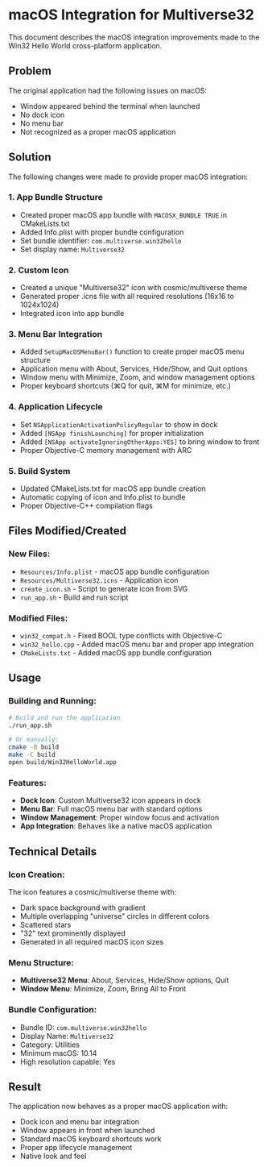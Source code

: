 # macOS Integration for Multiverse32

This document describes the macOS integration improvements made to the Win32 Hello World cross-platform application.

## Problem
The original application had the following issues on macOS:
- Window appeared behind the terminal when launched
- No dock icon
- No menu bar
- Not recognized as a proper macOS application

## Solution
The following changes were made to provide proper macOS integration:

### 1. App Bundle Structure
- Created proper macOS app bundle with `MACOSX_BUNDLE TRUE` in CMakeLists.txt
- Added Info.plist with proper bundle configuration
- Set bundle identifier: `com.multiverse.win32hello`
- Set display name: `Multiverse32`

### 2. Custom Icon
- Created a unique "Multiverse32" icon with cosmic/multiverse theme
- Generated proper .icns file with all required resolutions (16x16 to 1024x1024)
- Integrated icon into app bundle

### 3. Menu Bar Integration
- Added `SetupMacOSMenuBar()` function to create proper macOS menu structure
- Application menu with About, Services, Hide/Show, and Quit options
- Window menu with Minimize, Zoom, and window management options
- Proper keyboard shortcuts (⌘Q for quit, ⌘M for minimize, etc.)

### 4. Application Lifecycle
- Set `NSApplicationActivationPolicyRegular` to show in dock
- Added `[NSApp finishLaunching]` for proper initialization
- Added `[NSApp activateIgnoringOtherApps:YES]` to bring window to front
- Proper Objective-C memory management with ARC

### 5. Build System
- Updated CMakeLists.txt for macOS app bundle creation
- Automatic copying of icon and Info.plist to bundle
- Proper Objective-C++ compilation flags

## Files Modified/Created

### New Files:
- `Resources/Info.plist` - macOS app bundle configuration
- `Resources/Multiverse32.icns` - Application icon
- `create_icon.sh` - Script to generate icon from SVG
- `run_app.sh` - Build and run script

### Modified Files:
- `win32_compat.h` - Fixed BOOL type conflicts with Objective-C
- `win32_hello.cpp` - Added macOS menu bar and proper app integration
- `CMakeLists.txt` - Added macOS app bundle configuration

## Usage

### Building and Running:
```bash
# Build and run the application
./run_app.sh

# Or manually:
cmake -B build
make -C build
open build/Win32HelloWorld.app
```

### Features:
- **Dock Icon**: Custom Multiverse32 icon appears in dock
- **Menu Bar**: Full macOS menu bar with standard options
- **Window Management**: Proper window focus and activation
- **App Integration**: Behaves like a native macOS application

## Technical Details

### Icon Creation:
The icon features a cosmic/multiverse theme with:
- Dark space background with gradient
- Multiple overlapping "universe" circles in different colors
- Scattered stars
- "32" text prominently displayed
- Generated in all required macOS icon sizes

### Menu Structure:
- **Multiverse32 Menu**: About, Services, Hide/Show options, Quit
- **Window Menu**: Minimize, Zoom, Bring All to Front

### Bundle Configuration:
- Bundle ID: `com.multiverse.win32hello`
- Display Name: `Multiverse32`
- Category: Utilities
- Minimum macOS: 10.14
- High resolution capable: Yes

## Result
The application now behaves as a proper macOS application with:
- Dock icon and menu bar integration
- Window appears in front when launched
- Standard macOS keyboard shortcuts work
- Proper app lifecycle management
- Native look and feel
